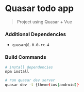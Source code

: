 # Quasar todo app

> Project using Quasar + Vue

### Additional Dependencies

- `quasar@1.0.0-rc.4` 


### Build Commands

``` bash
# install dependencies
npm install

# run quasar dev server
quasar dev -t {theme(ios|android)}
